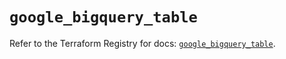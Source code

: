 # `google_bigquery_table`

Refer to the Terraform Registry for docs: [`google_bigquery_table`](https://registry.terraform.io/providers/hashicorp/google-beta/6.41.0/docs/resources/google_bigquery_table).
